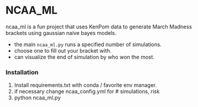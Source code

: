 # NCAA_ML

ncaa_ml is a fun project that uses KenPom data to generate March Madness brackets using gaussian naive bayes models.

- the main `ncaa_ml.py` runs a specified number of simulations.
- choose one to fill out your bracket with.
- can visualize the end of simulation by who won the most.
### Installation
1.  Install requirements.txt with conda / favorite env manager.
2.  if necessary change ncaa_config.yml for # simulations, risk
3.  python ncaa_ml.py

